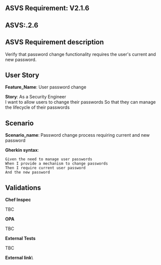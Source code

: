 ## ASVS Requirement: V2.1.6
## ASVS:.2.6

## ASVS Requirement description
Verify that password change functionality requires the user's current and new password.

## User Story
**Feature_Name**: User password change

**Story**:
As a Security Engineer\
I want to allow users to change their passwords
So that they can manage the lifecycle of their passwords

## Scenario
**Scenario_name**: Password change process requiring current and new password

**Gherkin syntax**:
```gherkin
Given the need to manage user passwords
When I provide a mechanism to change passwords
Then I require current user password
And the new password
```

## Validations

**Chef Inspec**

TBC

**OPA**

TBC

**External Tests**

TBC

**External link**\